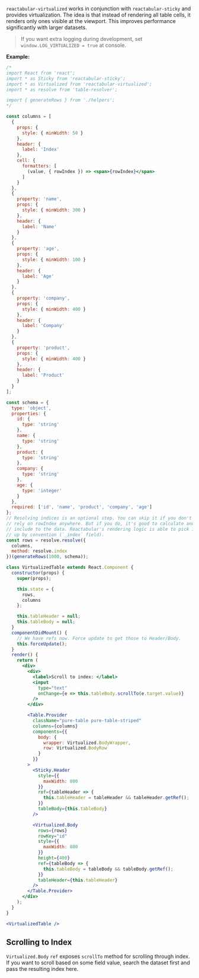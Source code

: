 `reactabular-virtualized` works in conjunction with `reactabular-sticky` and provides virtualization. The idea is that instead of rendering all table cells, it renders only ones visible at the viewport. This improves performance significantly with larger datasets.

> If you want extra logging during development, set `window.LOG_VIRTUALIZED = true` at console.

**Example:**

```jsx
/*
import React from 'react';
import * as Sticky from 'reactabular-sticky';
import * as Virtualized from 'reactabular-virtualized';
import * as resolve from 'table-resolver';

import { generateRows } from './helpers';
*/

const columns = [
  {
    props: {
      style: { minWidth: 50 }
    },
    header: {
      label: 'Index'
    },
    cell: {
      formatters: [
        (value, { rowIndex }) => <span>{rowIndex}</span>
      ]
    }
  },
  {
    property: 'name',
    props: {
      style: { minWidth: 300 }
    },
    header: {
      label: 'Name'
    }
  },
  {
    property: 'age',
    props: {
      style: { minWidth: 100 }
    },
    header: {
      label: 'Age'
    }
  },
  {
    property: 'company',
    props: {
      style: { minWidth: 400 }
    },
    header: {
      label: 'Company'
    }
  },
  {
    property: 'product',
    props: {
      style: { minWidth: 400 }
    },
    header: {
      label: 'Product'
    }
  }
];

const schema = {
  type: 'object',
  properties: {
    id: {
      type: 'string'
    },
    name: {
      type: 'string'
    },
    product: {
      type: 'string'
    },
    company: {
      type: 'string'
    },
    age: {
      type: 'integer'
    }
  },
  required: ['id', 'name', 'product', 'company', 'age']
};
// Resolving indices is an optional step. You can skip it if you don't
// rely on rowIndex anywhere. But if you do, it's good to calculate and
// include to the data. Reactabular's rendering logic is able to pick it
// up by convention (`_index` field).
const rows = resolve.resolve({
  columns,
  method: resolve.index
})(generateRows(1000, schema));

class VirtualizedTable extends React.Component {
  constructor(props) {
    super(props);

    this.state = {
      rows,
      columns
    };

    this.tableHeader = null;
    this.tableBody = null;
  }
  componentDidMount() {
    // We have refs now. Force update to get those to Header/Body.
    this.forceUpdate();
  }
  render() {
    return (
      <div>
        <div>
          <label>Scroll to index: </label>
          <input
            type="text"
            onChange={e => this.tableBody.scrollTo(e.target.value)}
          />
        </div>

        <Table.Provider
          className="pure-table pure-table-striped"
          columns={columns}
          components={{
            body: {
              wrapper: Virtualized.BodyWrapper,
              row: Virtualized.BodyRow
            }
          }}
        >
          <Sticky.Header
            style={{
              maxWidth: 800
            }}
            ref={tableHeader => {
              this.tableHeader = tableHeader && tableHeader.getRef();
            }}
            tableBody={this.tableBody}
          />

          <Virtualized.Body
            rows={rows}
            rowKey="id"
            style={{
              maxWidth: 800
            }}
            height={400}
            ref={tableBody => {
              this.tableBody = tableBody && tableBody.getRef();
            }}
            tableHeader={this.tableHeader}
          />
        </Table.Provider>
      </div>
    );
  }
}

<VirtualizedTable />
```

## Scrolling to Index

`Virtualized.Body` `ref` exposes `scrollTo` method for scrolling through index. If you want to scroll based on some field value, search the dataset first and pass the resulting index here.
